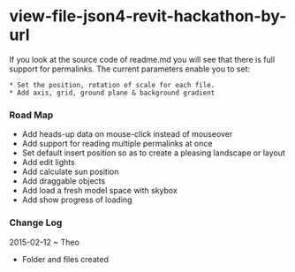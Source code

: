 view-file-json4-revit-hackathon-by-url
===

If you look at the source code of readme.md you will see that there is full support for permalinks.
The current parameters enable you to set:

	* Set the position, rotation of scale for each file.
	* Add axis, grid, ground plane & background gradient

### Road Map

* Add heads-up data on mouse-click instead of mouseover
* Add support for reading multiple permalinks at once
* Set default insert position so as to create a pleasing landscape or layout
* Add edit lights
* Add calculate sun position
* Add draggable objects
* Add load a fresh model space with skybox
* Add show progress of loading

### Change Log

2015-02-12 ~ Theo

* Folder and files created
